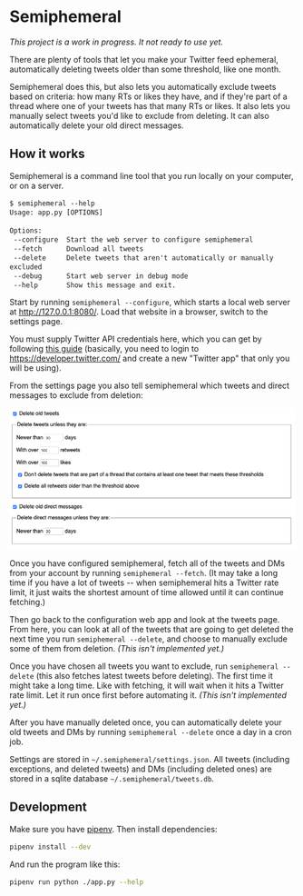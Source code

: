 # Semiphemeral

_This project is a work in progress. It not ready to use yet._

There are plenty of tools that let you make your Twitter feed ephemeral, automatically deleting tweets older than some threshold, like one month.

Semiphemeral does this, but also lets you automatically exclude tweets based on criteria: how many RTs or likes they have, and if they're part of a thread where one of your tweets has that many RTs or likes. It also lets you manually select tweets you'd like to exclude from deleting. It can also automatically delete your old direct messages.

## How it works

Semiphemeral is a command line tool that you run locally on your computer, or on a server.

```
$ semiphemeral --help
Usage: app.py [OPTIONS]

Options:
 --configure  Start the web server to configure semiphemeral
 --fetch      Download all tweets
 --delete     Delete tweets that aren't automatically or manually excluded
 --debug      Start web server in debug mode
 --help       Show this message and exit.
```

Start by running `semiphemeral --configure`, which starts a local web server at http://127.0.0.1:8080/. Load that website in a browser, switch to the settings page.

You must supply Twitter API credentials here, which you can get by following [this guide](https://python-twitter.readthedocs.io/en/latest/getting_started.html) (basically, you need to login to https://developer.twitter.com/ and create a new "Twitter app" that only you will be using).

From the settings page you also tell semiphemeral which tweets and direct messages to exclude from deletion:

![Settings](/screenshots/settings.png)

Once you have configured semiphemeral, fetch all of the tweets and DMs from your account by running `semiphemeral --fetch`. (It may take a long time if you have a lot of tweets -- when semiphemeral hits a Twitter rate limit, it just waits the shortest amount of time allowed until it can continue fetching.)

Then go back to the configuration web app and look at the tweets page. From here, you can look at all of the tweets that are going to get deleted the next time you run `semiphemeral --delete`, and choose to manually exclude some of them from deletion. _(This isn't implemented yet.)_

Once you have chosen all tweets you want to exclude, run `semiphemeral --delete` (this also fetches latest tweets before deleting). The first time it might take a long time. Like with fetching, it will wait when it hits a Twitter rate limit. Let it run once first before automating it. _(This isn't implemented yet.)_

After you have manually deleted once, you can automatically delete your old tweets and DMs by running `semiphemeral --delete` once a day in a cron job.

Settings are stored in `~/.semiphemeral/settings.json`. All tweets (including exceptions, and deleted tweets) and DMs (including deleted ones) are stored in a sqlite database `~/.semiphemeral/tweets.db`.

## Development

Make sure you have [pipenv](https://pipenv.readthedocs.io/en/latest/). Then install dependencies:

```sh
pipenv install --dev
```

And run the program like this:

```sh
pipenv run python ./app.py --help
```
